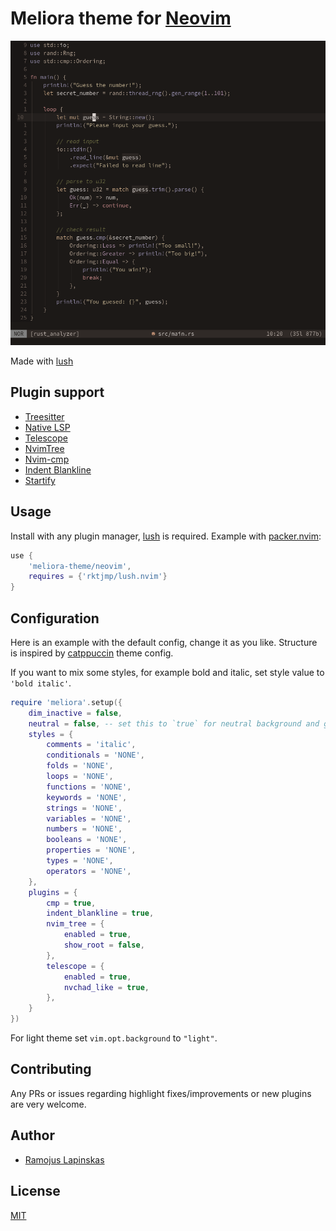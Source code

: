 # Meliora theme for [Neovim](https://github.com/neovim/neovim)
![preview](assets/preview.png)

Made with [lush](https://github.com/rktjmp/lush.nvim)

## Plugin support
- [Treesitter](https://github.com/nvim-treesitter/nvim-treesitter)
- [Native LSP](https://github.com/neovim/nvim-lspconfig)
- [Telescope](https://github.com/nvim-telescope/telescope.nvim)
- [NvimTree](https://github.com/kyazdani42/nvim-tree.lua)
- [Nvim-cmp](https://github.com/hrsh7th/nvim-cmp)
- [Indent Blankline](https://github.com/lukas-reineke/indent-blankline.nvim)
- [Startify](https://github.com/mhinz/vim-startify)

## Usage
Install with any plugin manager, [lush](https://github.com/rktjmp/lush.nvim) is required.
Example with [packer.nvim](https://github.com/wbthomason/packer.nvim):
```lua
use {
    'meliora-theme/neovim',
    requires = {'rktjmp/lush.nvim'}
}
```

## Configuration
Here is an example with the default config, change it as you like. Structure is inspired by [catppuccin](https://github.com/catppuccin/nvim) theme config.

If you want to mix some styles, for example bold and italic, set style value to `'bold italic'`.
```lua
require 'meliora'.setup({
    dim_inactive = false,
    neutral = false, -- set this to `true` for neutral background and greys.
    styles = {
        comments = 'italic',
        conditionals = 'NONE',
        folds = 'NONE',
        loops = 'NONE',
        functions = 'NONE',
        keywords = 'NONE',
        strings = 'NONE',
        variables = 'NONE',
        numbers = 'NONE',
        booleans = 'NONE',
        properties = 'NONE',
        types = 'NONE',
        operators = 'NONE',
    },
    plugins = {
        cmp = true,
        indent_blankline = true,
        nvim_tree = {
            enabled = true,
            show_root = false,
        },
        telescope = {
            enabled = true,
            nvchad_like = true,
        },
    }
})
```
For light theme set `vim.opt.background` to `"light"`.

## Contributing
Any PRs or issues regarding highlight fixes/improvements or new plugins are very welcome.

## Author
- [Ramojus Lapinskas](https://github.com/ramojus)

## License
[MIT](./LICENSE)
